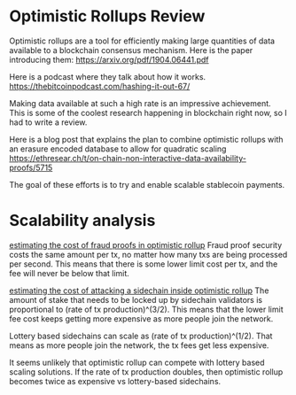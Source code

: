 Optimistic Rollups Review
===========

Optimistic rollups are a tool for efficiently making large quantities of data available to a blockchain consensus mechanism. Here is the paper introducing them: https://arxiv.org/pdf/1904.06441.pdf

Here is a podcast where they talk about how it works. https://thebitcoinpodcast.com/hashing-it-out-67/

Making data available at such a high rate is an impressive achievement. This is some of the coolest research happening in blockchain right now, so I had to write a review.

Here is a blog post that explains the plan to combine optimistic rollups with an erasure encoded database to allow for quadratic scaling https://ethresear.ch/t/on-chain-non-interactive-data-availability-proofs/5715

The goal of these efforts is to try and enable scalable stablecoin payments.

Scalability analysis
========

[estimating the cost of fraud proofs in optimistic rollup](https://github.com/zack-bitcoin/amoveo/blob/master/docs/other_blockchains/optimistic_rollups_fraud_proof_cost.md) Fraud proof security costs the same amount per tx, no matter how many txs are being processed per second.
This means that there is some lower limit cost per tx, and the fee will never be below that limit.

[estimating the cost of attacking a sidechain inside optimistic rollup](https://github.com/zack-bitcoin/amoveo/blob/master/docs/other_blockchains/optimistic_rollups_sidechain_attack.md)
The amount of stake that needs to be locked up by sidechain validators is proportional to (rate of tx production)^(3/2).
This means that the lower limit fee cost keeps getting more expensive as more people join the network.

Lottery based sidechains can scale as (rate of tx production)^(1/2). That means as more people join the network, the tx fees get less expensive.

It seems unlikely that optimistic rollup can compete with lottery based scaling solutions.
If the rate of tx production doubles, then optimistic rollup becomes twice as expensive vs lottery-based sidechains.


